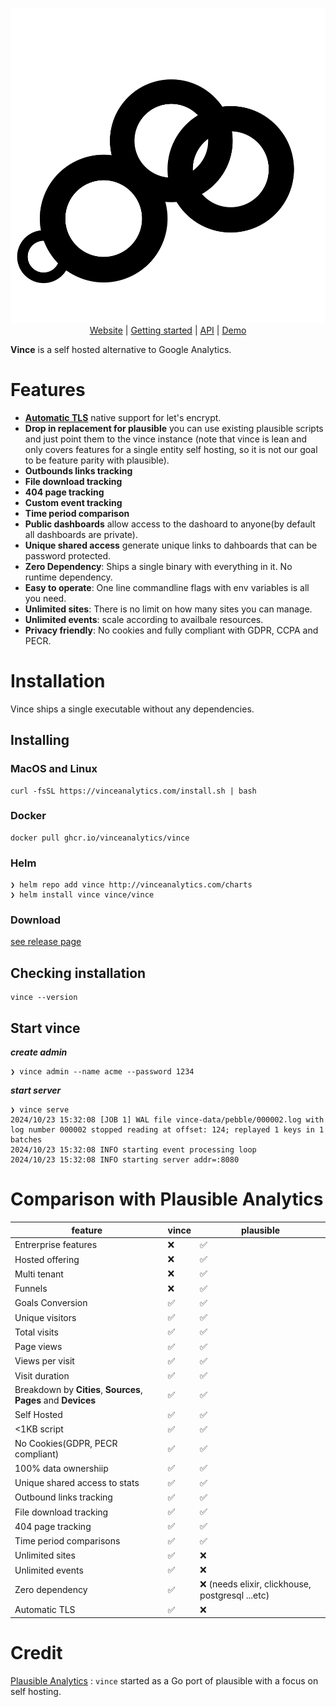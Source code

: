 
<p align="center">
  <picture width="640" height="250">
    <source media="(prefers-color-scheme: dark)" srcset="./app/images/logo-darkmode.svg">
    <source media="(prefers-color-scheme: light)" srcset="./app/images/mark.svg">
    <img alt="esbuild: An extremely fast JavaScript bundler" src="logo.svg">
  </picture>
  <br>
  <a href="https://vinceanalytics.com/">Website</a> |
  <a href="https://vinceanalytics.com/blog/deploy-local/">Getting started</a> |
  <a href="https://vinceanalytics.com/tags/api/">API</a>  |
  <a href="https://vinceanalytics.com/demo">Demo</a> 
</p>

**Vince** is a self hosted alternative to Google Analytics.


# Features

- [**Automatic TLS**](https://www.vinceanalytics.com/guides/config/auto-tls/) native support for let's encrypt.
- **Drop in replacement for plausible** you can use existing plausible  scripts and just point them to the vince instance (note that vince is lean and only covers features for a single entity self hosting, so it is not our goal to be feature parity with plausible).
- **Outbounds links tracking**
- **File download tracking**
- **404 page tracking**
- **Custom event tracking**
- **Time period comparison**
- **Public dashboards** allow access to the dashoard to anyone(by default all dashboards are private).
- **Unique shared access** generate unique links to dahboards that can be password protected.
- **Zero Dependency**: Ships a single binary with everything in it. No runtime dependency.
- **Easy to operate**: One line commandline flags with env variables is all you need.
- **Unlimited sites**: There is no limit on how many sites you can manage.
- **Unlimited events**: scale according to availbale resources.
- **Privacy friendly**: No cookies and fully compliant with GDPR, CCPA and PECR.


# Installation

Vince ships a single executable without any dependencies.


## Installing

### MacOS and Linux

```
curl -fsSL https://vinceanalytics.com/install.sh | bash
```

### Docker

```
docker pull ghcr.io/vinceanalytics/vince
```

### Helm
```
❯ helm repo add vince http://vinceanalytics.com/charts
❯ helm install vince vince/vince
```

### Download 

[see release page](https://github.com/vinceanalytics/vince/releases)


## Checking installation

```
vince --version
```

## Start vince

***create admin***
```
❯ vince admin --name acme --password 1234
```

***start server***
```
❯ vince serve                            
2024/10/23 15:32:08 [JOB 1] WAL file vince-data/pebble/000002.log with log number 000002 stopped reading at offset: 124; replayed 1 keys in 1 batches
2024/10/23 15:32:08 INFO starting event processing loop
2024/10/23 15:32:08 INFO starting server addr=:8080
```


# Comparison with Plausible Analytics

| feature |  vince | plausible |
|---------|--------| -----------|
| Entrerprise features | :x:    | :white_check_mark:|
| Hosted offering | :x:    | :white_check_mark:|
| Multi tenant | :x:    | :white_check_mark:|
| Funnels | :x:    | :white_check_mark:|
| Goals Conversion |  :white_check_mark:  | :white_check_mark:|
| Unique visitors |  :white_check_mark:  | :white_check_mark:|
| Total visits |  :white_check_mark:  | :white_check_mark:|
| Page views |  :white_check_mark:  | :white_check_mark:|
| Views per visit |  :white_check_mark:  | :white_check_mark:|
| Visit duration |  :white_check_mark:  | :white_check_mark:|
| Breakdown by **Cities**, **Sources**, **Pages** and **Devices**   |  :white_check_mark:  | :white_check_mark:|
| Self Hosted |  :white_check_mark:  | :white_check_mark:|
| <1KB script |  :white_check_mark:  | :white_check_mark:|
| No Cookies(GDPR, PECR compliant) |  :white_check_mark:  | :white_check_mark:|
| 100% data ownershiip |  :white_check_mark:  | :white_check_mark:|
| Unique shared access to stats|  :white_check_mark:  | :white_check_mark:|
| Outbound links tracking |  :white_check_mark:  | :white_check_mark:|
| File download tracking |  :white_check_mark:  | :white_check_mark:|
| 404 page tracking |  :white_check_mark:  | :white_check_mark:|
| Time period comparisons |  :white_check_mark:  | :white_check_mark:|
| Unlimited sites |  :white_check_mark:  | :x:|
| Unlimited events |  :white_check_mark:  | :x:|
| Zero dependency |  :white_check_mark:  | :x: (needs elixir, clickhouse, postgresql ...etc)|
| Automatic TLS |  :white_check_mark:  | :x:|


# Credit

[Plausible Analytics](https://github.com/plausible/analytics) : `vince` started as a Go port of plausible with a focus on self hosting.